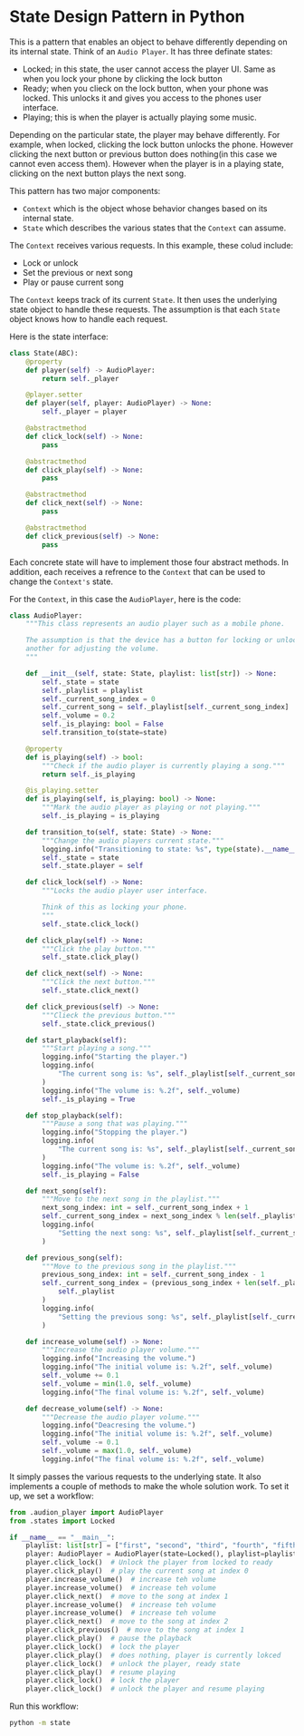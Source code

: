 # State Design Pattern in Python
This is a pattern that enables an object to behave differently depending on its internal state. Think of an ``Audio Player``. It has three definate states:
- Locked; in this state, the user cannot access the player UI. Same as when you lock your phone by clicking the lock button
- Ready; when you clieck on the lock button, when your phone was locked. This unlocks it and gives you access to the phones user interface.
- Playing; this is when the player is actually playing some music.

Depending on the particular state, the player may behave differently. For example, when locked, clicking the lock button unlocks the phone. However clicking the next button or previous button does nothing(in this case we cannot even access them). However when the player is in a playing state, clicking on the next button plays the next song.

This pattern has two major components:
- ``Context`` which is the object whose behavior changes based on its internal state.
- ``State`` which describes the various states that the ``Context`` can assume.

The ``Context`` receives various requests. In this example, these colud include:
- Lock or unlock
- Set the previous or next song
- Play or pause current song

The ``Context`` keeps track of its current ``State``. It then uses the underlying state object to handle these requests. The assumption is that each ``State`` object knows how to handle each request.

Here is the state interface:
```py
class State(ABC):
    @property
    def player(self) -> AudioPlayer:
        return self._player

    @player.setter
    def player(self, player: AudioPlayer) -> None:
        self._player = player

    @abstractmethod
    def click_lock(self) -> None:
        pass

    @abstractmethod
    def click_play(self) -> None:
        pass

    @abstractmethod
    def click_next(self) -> None:
        pass

    @abstractmethod
    def click_previous(self) -> None:
        pass

```

Each concrete state will have to implement those four abstract methods. In addition, each receives a refrence to the ``Context`` that can be used to change the ``Context's`` state.

For the ``Context``, in this case the ``AudioPlayer``, here is the code:
```py
class AudioPlayer:
    """This class represents an audio player such as a mobile phone.

    The assumption is that the device has a button for locking or unlocking it and
    another for adjusting the volume.
    """

    def __init__(self, state: State, playlist: list[str]) -> None:
        self._state = state
        self._playlist = playlist
        self._current_song_index = 0
        self._current_song = self._playlist[self._current_song_index]
        self._volume = 0.2
        self._is_playing: bool = False
        self.transition_to(state=state)

    @property
    def is_playing(self) -> bool:
        """Check if the audio player is currently playing a song."""
        return self._is_playing

    @is_playing.setter
    def is_playing(self, is_playing: bool) -> None:
        """Mark the audio player as playing or not playing."""
        self._is_playing = is_playing

    def transition_to(self, state: State) -> None:
        """Change the audio players current state."""
        logging.info("Transitioning to state: %s", type(state).__name__)
        self._state = state
        self._state.player = self

    def click_lock(self) -> None:
        """Locks the audio player user interface.

        Think of this as locking your phone.
        """
        self._state.click_lock()

    def click_play(self) -> None:
        """Click the play button."""
        self._state.click_play()

    def click_next(self) -> None:
        """Click the next button."""
        self._state.click_next()

    def click_previous(self) -> None:
        """Clieck the previous button."""
        self._state.click_previous()

    def start_playback(self):
        """Start playing a song."""
        logging.info("Starting the player.")
        logging.info(
            "The current song is: %s", self._playlist[self._current_song_index]
        )
        logging.info("The volume is: %.2f", self._volume)
        self._is_playing = True

    def stop_playback(self):
        """Pause a song that was playing."""
        logging.info("Stopping the player.")
        logging.info(
            "The current song is: %s", self._playlist[self._current_song_index]
        )
        logging.info("The volume is: %.2f", self._volume)
        self._is_playing = False

    def next_song(self):
        """Move to the next song in the playlist."""
        next_song_index: int = self._current_song_index + 1
        self._current_song_index = next_song_index % len(self._playlist)
        logging.info(
            "Setting the next song: %s", self._playlist[self._current_song_index]
        )

    def previous_song(self):
        """Move to the previous song in the playlist."""
        previous_song_index: int = self._current_song_index - 1
        self._current_song_index = (previous_song_index + len(self._playlist)) % len(
            self._playlist
        )
        logging.info(
            "Setting the previous song: %s", self._playlist[self._current_song_index]
        )

    def increase_volume(self) -> None:
        """Increase the audio player volume."""
        logging.info("Increasing the volume.")
        logging.info("The initial volume is: %.2f", self._volume)
        self._volume += 0.1
        self._volume = min(1.0, self._volume)
        logging.info("The final volume is: %.2f", self._volume)

    def decrease_volume(self) -> None:
        """Decrease the audio player volume."""
        logging.info("Deacresing the volume.")
        logging.info("The initial volume is: %.2f", self._volume)
        self._volume -= 0.1
        self._volume = max(1.0, self._volume)
        logging.info("The final volume is: %.2f", self._volume)
```
It simply passes the various requests to the underlying state. It also implements a couple of methods to make the whole solution work. To set it up, we set a workflow:
```py
from .audion_player import AudioPlayer
from .states import Locked

if __name__ == "__main__":
    playlist: list[str] = ["first", "second", "third", "fourth", "fifth"]
    player: AudioPlayer = AudioPlayer(state=Locked(), playlist=playlist)
    player.click_lock()  # Unlock the player from locked to ready
    player.click_play()  # play the current song at index 0
    player.increase_volume()  # increase teh volume
    player.increase_volume()  # increase teh volume
    player.click_next()  # move to the song at index 1
    player.increase_volume()  # increase teh volume
    player.increase_volume()  # increase teh volume
    player.click_next()  # move to the song at index 2
    player.click_previous()  # move to the song at index 1
    player.click_play()  # pause the playback
    player.click_lock()  # lock the player
    player.click_play()  # does nothing, player is currently lokced
    player.click_lock()  # unlock the player, ready state
    player.click_play()  # resume playing
    player.click_lock()  # lock the player
    player.click_lock()  # unlock the player and resume playing
```

Run this workflow:
```sh
python -m state
```